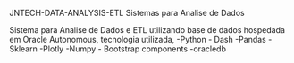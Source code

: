 JNTECH-DATA-ANALYSIS-ETL Sistemas para Analise de Dados

Sistema para Analise de Dados e ETL utilizando base de dados hospedada em Oracle Autonomous, tecnologia utilizada, -Python - Dash -Pandas -Sklearn -Plotly -Numpy - Bootstrap components -oracledb
